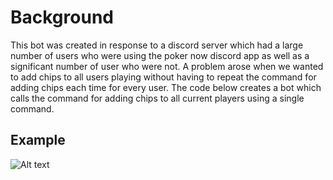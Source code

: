 # Background
 This bot was created in response to a discord server which had a large number of users who were using the poker now discord app
 as well as a significant number of user who were not. A problem arose when we wanted to add chips to all users playing without having to repeat the command for adding chips each time for every user. The code below creates a bot which calls the command for
 adding chips to all current players using a single command.

 ## Example
 ![Alt text](F:\Discord-Bot-Copy-for-Git\Images\Command.png?raw=true "Typing Command")


